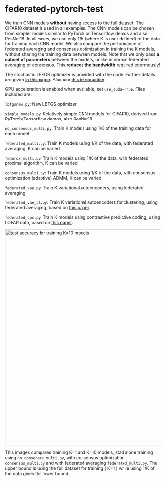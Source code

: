 # federated-pytorch-test
We train CNN models __without__ having access to the full dataset. The CIFAR10 dataset is used in all examples. The CNN models can be chosen from simpler models similar to PyTorch or Tensorflow demos and also ResNet18.  In all cases, we use only 1/K (where K is user defined) of the data for training each CNN model. We also compare the performance of federated averaging and consensus optimization in training the K models, without sharing the training data between models. Note that we only pass __a subset of parameters__ between the models, unlike in normal federated averaging or consensus. This __reduces the bandwidth__ required enormously! 

The stochastic LBFGS optimizer is provided with the code. Further details are given [in this paper](https://ieeexplore.ieee.org/document/8755567). Also see [this introduction](http://sagecal.sourceforge.net/pytorch/index.html).

GPU acceleration is enabled when available, set ```use_cuda=True```.
Files included are:

``` lbfgsnew.py ```: New LBFGS optimizer

``` simple_models.py ```: Relatively simple CNN models for CIFAR10, derived from PyTorch/Tensorflow demos, also ResNet18

``` no_consensus_multi.py ```: Train K models using 1/K of the training data for each model

``` federated_multi.py ```: Train K models using 1/K of the data, with federated averaging, K can be varied

``` fedprox_multi.py ```: Train K models using 1/K of the data, with federated proximal algorithm, K can be varied

``` consensus_multi.py ```: Train K models using 1/K of the data, with consensus optimization (adaptive) ADMM, K can be varied

``` federated_vae.py ```: Train K variational autoencoders, using federated averaging

``` federated_vae_cl.py ```: Train K variational autoencoders for clustering, using federated averaging, based on [this paper](https://arxiv.org/abs/2005.04613).

``` federated_cpc.py ```: Train K models using contrastive predictive coding, using LOFAR data, based on [this paper](https://arxiv.org/abs/1905.09272).


<img src="comparison.png" alt="test accuracy for training K=10 models" width="700"/>

This images compares training K=1 and K=10 models, stad alone training using ```no_consensus_multi.py```, with consensus optimization ```consensus_multi.py``` and with federated averaging ```federated_multi.py```. The upper bound is using the full dataset for training ( K=1 ) while using 1/K of the data gives the lower bound.
